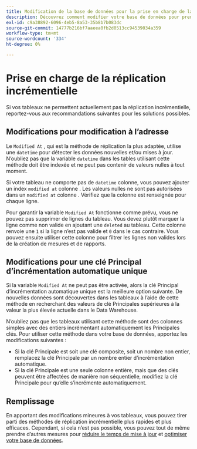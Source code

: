 ```yaml
---
title: Modification de la base de données pour la prise en charge de la réplication incrémentielle
description: Découvrez comment modifier votre base de données pour prendre en charge la réplication incrémentielle.
exl-id: c9a38892-6096-4eb5-8a53-35b8b7b083dc
source-git-commit: 14777b216bf7aaeea0fb2d0513cc94539034a359
workflow-type: tm+mt
source-wordcount: '334'
ht-degree: 0%

---
```


# Prise en charge de la réplication incrémentielle

Si vos tableaux ne permettent actuellement pas la réplication incrémentielle, reportez-vous aux recommandations suivantes pour les solutions possibles.

## Modifications pour modification à l’adresse

Le `Modified At` , qui est la méthode de réplication la plus adaptée, utilise une `datetime` pour détecter les données nouvelles et/ou mises à jour. N’oubliez pas que la variable `datetime` dans les tables utilisant cette méthode doit être indexée et ne peut pas contenir de valeurs nulles à tout moment.

Si votre tableau ne comporte pas de `datetime` colonne, vous pouvez ajouter un index `modified at` colonne . Les valeurs nulles ne sont pas autorisées dans un `modified at` colonne . Vérifiez que la colonne est renseignée pour chaque ligne.

Pour garantir la variable `Modified At` fonctionne comme prévu, vous ne pouvez pas supprimer de lignes du tableau. Vous devez plutôt marquer la ligne comme non valide en ajoutant une `deleted` au tableau. Cette colonne renvoie une `1` si la ligne n’est pas valide et `0` dans le cas contraire. Vous pouvez ensuite utiliser cette colonne pour filtrer les lignes non valides lors de la création de mesures et de rapports.

## Modifications pour une clé Principal d’incrémentation automatique unique

Si la variable `Modified At` ne peut pas être activée, alors la clé Principal d’incrémentation automatique unique est la meilleure option suivante. De nouvelles données sont découvertes dans les tableaux à l’aide de cette méthode en recherchant des valeurs de clé Principales supérieures à la valeur la plus élevée actuelle dans le Data Warehouse.

N’oubliez pas que les tableaux utilisant cette méthode sont des colonnes simples avec des entiers incrémentant automatiquement les Principales clés. Pour utiliser cette méthode dans votre base de données, apportez les modifications suivantes :

* Si la clé Principale est soit une clé composite, soit un nombre non entier, remplacez la clé Principale par un nombre entier d’incrémentation automatique.
* Si la clé Principale est une seule colonne entière, mais que des clés peuvent être affectées de manière non séquentielle, modifiez la clé Principale pour qu’elle s’incrémente automatiquement.

## Remplissage

En apportant des modifications mineures à vos tableaux, vous pouvez tirer parti des méthodes de réplication incrémentielle plus rapides et plus efficaces. Cependant, si cela n’est pas possible, vous pouvez tout de même prendre d’autres mesures pour [réduire le temps de mise à jour](../best-practices/reduce-update-cycle-time.md) et [optimiser votre base de données](../best-practices/opt-db-analysis.md).
